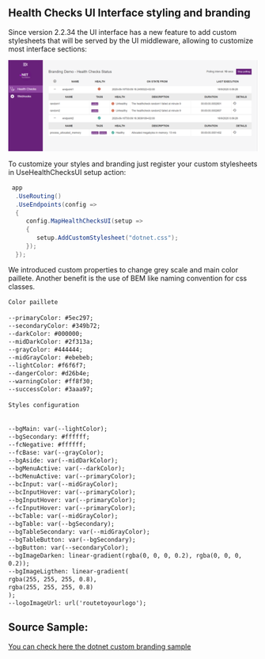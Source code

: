 ## Health Checks UI Interface styling and branding

Since version 2.2.34 the UI interface has a new feature to add custom stylesheets that will be served by the UI middleware, allowing to customize most interface sections:

![HealthChecksUIBranding](./images/ui-branding.png)

To customize your styles and branding just register your custom stylesheets in UseHealthChecksUI setup action:


```csharp
 app
  .UseRouting()
  .UseEndpoints(config =>
  {                 
     config.MapHealthChecksUI(setup =>
     {
        setup.AddCustomStylesheet("dotnet.css");
     });
  });

```

We introduced custom properties to change grey scale and main color paillete. Another benefit is the use of BEM like naming convention for css classes.

```
Color paillete

--primaryColor: #5ec297;
--secondaryColor: #349b72;
--darkColor: #000000;
--midDarkColor: #2f313a;
--grayColor: #444444;
--midGrayColor: #ebebeb;
--lightColor: #f6f6f7;
--dangerColor: #d26b4e;
--warningColor: #ff8f30;
--successColor: #3aaa97;

Styles configuration


--bgMain: var(--lightColor);
--bgSecondary: #ffffff;
--fcNegative: #ffffff;
--fcBase: var(--grayColor);
--bgAside: var(--midDarkColor);
--bgMenuActive: var(--darkColor);
--bcMenuActive: var(--primaryColor);
--bcInput: var(--midGrayColor);
--bcInputHover: var(--primaryColor);
--bgInputHover: var(--primaryColor);
--fcInputHover: var(--primaryColor);
--bcTable: var(--midGrayColor);
--bgTable: var(--bgSecondary);
--bgTableSecondary: var(--midGrayColor);
--bgTableButton: var(--bgSecondary);
--bgButton: var(--secondaryColor);
--bgImageDarken: linear-gradient(rgba(0, 0, 0, 0.2), rgba(0, 0, 0, 0.2));
--bgImageLigthen: linear-gradient(
rgba(255, 255, 255, 0.8),
rgba(255, 255, 255, 0.8)
);
--logoImageUrl: url('routetoyourlogo');

```

## Source Sample:


[You can check here the dotnet custom branding sample](https://github.com/Xabaril/AspNetCore.Diagnostics.HealthChecks/tree/master/samples/HealthChecks.UI.Branding)
